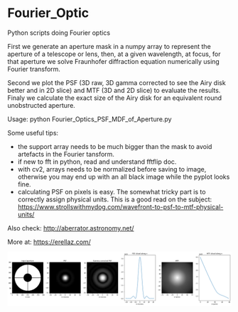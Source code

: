 # Fourier_Optic
Python scripts doing Fourier optics

First we generate an aperture mask in a numpy array to represent the aperture of a telescope or lens, then, at a given wavelength, at focus, for that aperture we solve Fraunhofer 
diffraction equation numerically using Fourier transform.

Second we plot the PSF (3D raw, 3D gamma corrected to see the Airy disk better and in 2D slice) and MTF (3D and 2D slice) to evaluate the results. Finaly we calculate the exact size of the Airy disk for an equivalent round unobstructed aperture.

Usage: python Fourier_Optics_PSF_MDF_of_Aperture.py

Some useful tips:
 - the support array needs to be much bigger than the mask to avoid
 artefacts in the Fourier tansform.
 - if new to fft in python, read and understand fftflip doc.
 - with cv2, arrays needs to be normalized before saving to image, 
 otherwise you may end up with an all black image while the pyplot looks fine.
 - calculating PSF on pixels is easy. The somewhat tricky part is to correctly 
 assign physical units. This is a good read on the subject:
 https://www.strollswithmydog.com/wavefront-to-psf-to-mtf-physical-units/

Also check:
http://aberrator.astronomy.net/

More at: 
  https://erellaz.com/
  
![Script Output](Fourier_optic.png)
